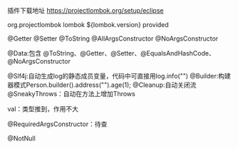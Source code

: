 插件下载地址
https://projectlombok.org/setup/eclipse


<dependency>
    <groupId>org.projectlombok</groupId>
    <artifactId>lombok</artifactId>
    <version>${lombok.version}</version>
    <scope>provided</scope>
</dependency>

@Getter
@Setter
@ToString
@AllArgsConstructor
@NoArgsConstructor

@Data:包含 @ToString、@Getter、@Setter、@EqualsAndHashCode、@NoArgsConstructor

@Slf4j:自动生成log的静态成员变量，代码中可直接用log.info("")
@Builder:构建器模式Person.builder().address("").age(1);
@Cleanup:自动关闭流
@SneakyThrows：自动在方法上增加Throws

val：类型推到，作用不大

@RequiredArgsConstructor：待查

@NotNull
